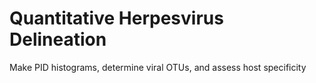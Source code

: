# Quantitative Herpesvirus Delineation
Make PID histograms, determine viral OTUs, and assess host specificity
